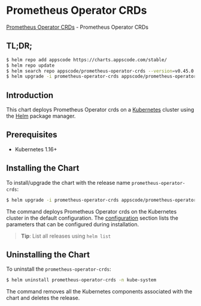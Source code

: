# Prometheus Operator CRDs

[Prometheus Operator CRDs](https://github.com/prometheus-operator/prometheus-operator) - Prometheus Operator CRDs

## TL;DR;

```bash
$ helm repo add appscode https://charts.appscode.com/stable/
$ helm repo update
$ helm search repo appscode/prometheus-operator-crds --version=v0.45.0
$ helm upgrade -i prometheus-operator-crds appscode/prometheus-operator-crds -n kube-system --create-namespace --version=v0.45.0
```

## Introduction

This chart deploys Prometheus Operator crds on a [Kubernetes](http://kubernetes.io) cluster using the [Helm](https://helm.sh) package manager.

## Prerequisites

- Kubernetes 1.16+

## Installing the Chart

To install/upgrade the chart with the release name `prometheus-operator-crds`:

```bash
$ helm upgrade -i prometheus-operator-crds appscode/prometheus-operator-crds -n kube-system --create-namespace --version=v0.45.0
```

The command deploys Prometheus Operator crds on the Kubernetes cluster in the default configuration. The [configuration](#configuration) section lists the parameters that can be configured during installation.

> **Tip**: List all releases using `helm list`

## Uninstalling the Chart

To uninstall the `prometheus-operator-crds`:

```bash
$ helm uninstall prometheus-operator-crds -n kube-system
```

The command removes all the Kubernetes components associated with the chart and deletes the release.


